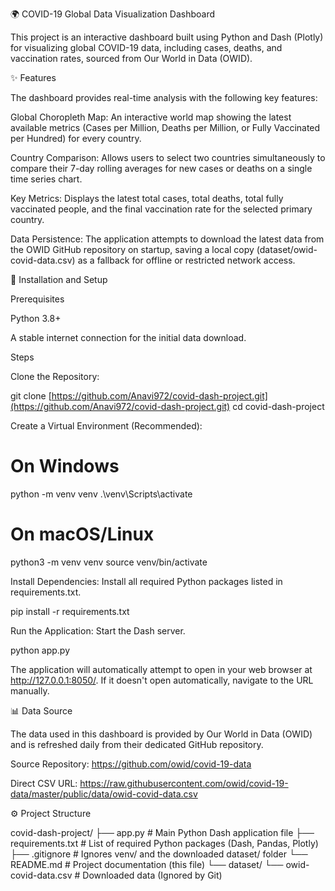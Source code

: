 🌍 COVID-19 Global Data Visualization Dashboard

This project is an interactive dashboard built using Python and Dash (Plotly) for visualizing global COVID-19 data, including cases, deaths, and vaccination rates, sourced from Our World in Data (OWID).

✨ Features

The dashboard provides real-time analysis with the following key features:

Global Choropleth Map: An interactive world map showing the latest available metrics (Cases per Million, Deaths per Million, or Fully Vaccinated per Hundred) for every country.

Country Comparison: Allows users to select two countries simultaneously to compare their 7-day rolling averages for new cases or deaths on a single time series chart.

Key Metrics: Displays the latest total cases, total deaths, total fully vaccinated people, and the final vaccination rate for the selected primary country.

Data Persistence: The application attempts to download the latest data from the OWID GitHub repository on startup, saving a local copy (dataset/owid-covid-data.csv) as a fallback for offline or restricted network access.

🚀 Installation and Setup

Prerequisites

Python 3.8+

A stable internet connection for the initial data download.

Steps

Clone the Repository:

git clone [https://github.com/Anavi972/covid-dash-project.git](https://github.com/Anavi972/covid-dash-project.git)
cd covid-dash-project


Create a Virtual Environment (Recommended):

# On Windows
python -m venv venv
.\venv\Scripts\activate

# On macOS/Linux
python3 -m venv venv
source venv/bin/activate


Install Dependencies:
Install all required Python packages listed in requirements.txt.

pip install -r requirements.txt


Run the Application:
Start the Dash server.

python app.py


The application will automatically attempt to open in your web browser at http://127.0.0.1:8050/. If it doesn't open automatically, navigate to the URL manually.

📊 Data Source

The data used in this dashboard is provided by Our World in Data (OWID) and is refreshed daily from their dedicated GitHub repository.

Source Repository: https://github.com/owid/covid-19-data

Direct CSV URL: https://raw.githubusercontent.com/owid/covid-19-data/master/public/data/owid-covid-data.csv

⚙️ Project Structure

covid-dash-project/
├── app.py              # Main Python Dash application file
├── requirements.txt    # List of required Python packages (Dash, Pandas, Plotly)
├── .gitignore          # Ignores venv/ and the downloaded dataset/ folder
└── README.md           # Project documentation (this file)
└── dataset/
    └── owid-covid-data.csv # Downloaded data (Ignored by Git)

